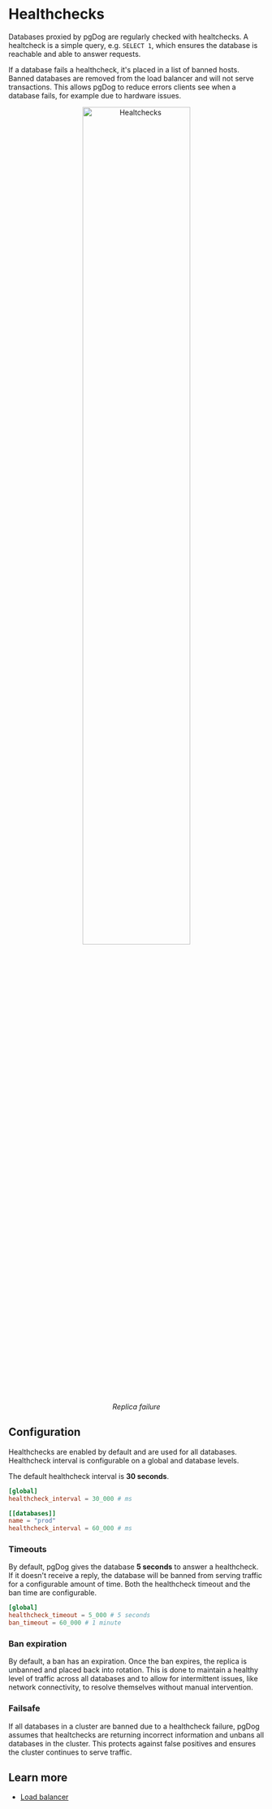 # Healthchecks

Databases proxied by pgDog are regularly checked with healtchecks. A healtcheck is a simple query, e.g.
`SELECT 1`, which ensures the database is reachable and able to answer requests.

If a database fails a healthcheck, it's placed in a list of banned hosts. Banned databases are removed
from the load balancer and will not serve transactions. This allows pgDog to reduce errors clients see
when a database fails, for example due to hardware issues.

<center>
  <img src="/images/healtchecks.png" width="65%" alt="Healtchecks"/>
  <p><i>Replica failure</i></p>
</center>

## Configuration

Healthchecks are enabled by default and are used for all databases. Healthcheck interval is configurable
on a global and database levels.

The default healthcheck interval is **30 seconds**.

```toml
[global]
healthcheck_interval = 30_000 # ms

[[databases]]
name = "prod"
healthcheck_interval = 60_000 # ms
```

### Timeouts

By default, pgDog gives the database **5 seconds** to answer a healthcheck. If it doesn't receive a reply,
the database will be banned from serving traffic for a configurable amount of time. Both the healthcheck timeout
and the ban time are configurable.

```toml
[global]
healthcheck_timeout = 5_000 # 5 seconds
ban_timeout = 60_000 # 1 minute
```

### Ban expiration

By default, a ban has an expiration. Once the ban expires, the replica is unbanned and placed back into
rotation. This is done to maintain a healthy level of traffic across all databases and to allow for intermittent
issues, like network connectivity, to resolve themselves without manual intervention.

### Failsafe

If all databases in a cluster are banned due to a healthcheck failure, pgDog assumes that healtchecks
are returning incorrect information and unbans all databases in the cluster. This protects against false positives
and ensures the cluster continues to serve traffic.

## Learn more

- [Load balancer](load-balancer.md)
